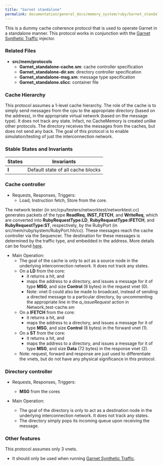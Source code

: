 ```yaml
---
title: "Garnet standalone"
permalink: documentation/general_docs/memory_system/ruby/Garnet_standalone
---
```


This is a dummy cache coherence protocol that is used to operate Garnet
in a standalone manner. This protocol works in conjunction with the
[Garnet Synthetic Traffic](Garnet_Synthetic_Traffic "wikilink")
injector.

### Related Files

  - **src/mem/protocols**
      - **Garnet_standalone-cache.sm**: cache controller specification
      - **Garnet_standalone-dir.sm**: directory controller
        specification
      - **Garnet_standalone-msg.sm**: message type specification
      - **Garnet_standalone.slicc**: container file

### Cache Hierarchy

This protocol assumes a 1-level cache hierarchy. The role of the cache
is to simply send messages from the cpu to the appropriate directory
(based on the address), in the appropriate virtual network (based on the
message type). It does not track any state. Infact, no CacheMemory is
created unlike other protocols. The directory receives the messages from
the caches, but does not send any back. The goal of this protocol is to
enable simulation/testing of just the interconnection network.

### Stable States and Invariants

| States | Invariants                        |
| ------ | --------------------------------- |
| **I**  | Default state of all cache blocks |

### Cache controller

  - Requests, Responses, Triggers:
      - Load, Instruction fetch, Store from the core.

The network tester (in src/cpu/testers/networktest/networktest.cc)
generates packets of the type **ReadReq**, **INST_FETCH**, and
**WriteReq**, which are converted into **RubyRequestType:LD**,
**RubyRequestType:IFETCH**, and **RubyRequestType:ST**, respectively, by
the RubyPort (in src/mem/ruby/system/RubyPort.hh/cc). These messages
reach the cache controller via the Sequencer. The destination for these
messages is determined by the traffic type, and embedded in the address.
More details can be found [here](Ruby_Network_Test "wikilink").

  - Main Operation:
      - The goal of the cache is only to act as a source node in the
        underlying interconnection network. It does not track any
        states.
      - On a **LD** from the core:
          - it returns a hit, and
          - maps the address to a directory, and issues a message for it
            of type **MSG**, and size **Control** (8 bytes) in the
            request vnet (0).
          - Note: vnet 0 could also be made to broadcast, instead of
            sending a directed message to a particular directory, by
            uncommenting the appropriate line in the *a_issueRequest*
            action in Network_test-cache.sm
      - On a **IFETCH** from the core:
          - it returns a hit, and
          - maps the address to a directory, and issues a message for it
            of type **MSG**, and size **Control** (8 bytes) in the
            forward vnet (1).
      - On a **ST** from the core:
          - it returns a hit, and
          - maps the address to a directory, and issues a message for it
            of type **MSG**, and size **Data** (72 bytes) in the
            response vnet (2).
      - Note: request, forward and response are just used to
        differentiate the vnets, but do not have any physical
        significance in this protocol.

### Directory controller

  - Requests, Responses, Triggers:
      - **MSG** from the cores

  - Main Operation:
      - The goal of the directory is only to act as a destination node
        in the underlying interconnection network. It does not track any
        states.
      - The directory simply pops its incoming queue upon receiving the
        message.

### Other features

   This protocol assumes only 3 vnets.
  - It should only be used when running [Garnet Synthetic
        Traffic](Garnet_Synthetic_Traffic).
